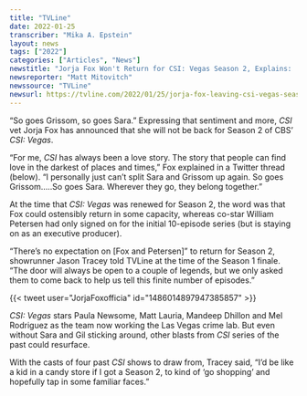 ```yaml
---
title: "TVLine"
date: 2022-01-25
transcriber: "Mika A. Epstein"
layout: news
tags: ["2022"]
categories: ["Articles", "News"]
newstitle: "Jorja Fox Won't Return for CSI: Vegas Season 2, Explains: 'I Just Can't Split Sara and Grissom Up Again'"
newsreporter: "Matt Mitovitch"
newssource: "TVLine"
newsurl: https://tvline.com/2022/01/25/jorja-fox-leaving-csi-vegas-season-2-sara-sidle/
---
```


“So goes Grissom, so goes Sara.” Expressing that sentiment and more, _CSI_ vet Jorja Fox has announced that she will not be back for Season 2 of CBS’ _CSI: Vegas_.

“For me, _CSI_ has always been a love story. The story that people can find love in the darkest of places and times,” Fox explained in a Twitter thread (below). “I personally just can’t split Sara and Grissom up again. So goes Grissom…..So goes Sara. Wherever they go, they belong together.”

At the time that _CSI: Vegas_ was renewed for Season 2, the word was that Fox could ostensibly return in some capacity, whereas co-star William Petersen had only signed on for the initial 10-episode series (but is staying on as an executive producer).

“There’s no expectation on [Fox and Petersen]” to return for Season 2, showrunner Jason Tracey told TVLine at the time of the Season 1 finale. “The door will always be open to a couple of legends, but we only asked them to come back to help us tell this finite number of episodes.”

{{< tweet user="JorjaFoxofficia" id="1486014897947385857" >}}

_CSI: Vegas_ stars Paula Newsome, Matt Lauria, Mandeep Dhillon and Mel Rodriguez as the team now working the Las Vegas crime lab. But even without Sara and Gil sticking around, other blasts from _CSI_ series of the past could resurface.

With the casts of four past _CSI_ shows to draw from, Tracey said, “I’d be like a kid in a candy store if I got a Season 2, to kind of ‘go shopping’ and hopefully tap in some familiar faces.”
